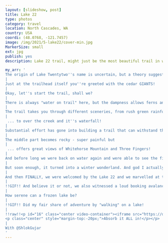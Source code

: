 ```yaml
---
layout: [slideshow, post]
title: Lake 22
type: photos
category: travel
location: North Cascades, WA
country: USA
coordi: (48.0768, -121.7457)
image: /img/2021/5-lake22/cover-min.jpg
MarkerSize: small
ext: jpg
publish: yes
description: Lake 22 trail, might just be the most beautiful trail in washington and the trail is truly something incredible and is a loop you’ll never forget! We strategically came to the trek to see see some snow on/near the lake but not too much of snow will will make the trek difficult!

my_arr: '
The origin of Lake Twentytwo''s name is uncertain, but a theory suggests that nineteenth-century railroad maps listed local creeks numerically; one particular creek and its source lake were assigned 22 and this name just stuck!
|
Just at the trailhead itself you''re greeted with the cedar GIANTS!
|
Okay, let''s start the trail, shall we?
|
There is always "water on trail" here, but the dampness allows ferns and moss to flourish in the Mountain Loop rainforest!
|
The trail takes you through different sceneries, from rush green rainforests ...
|
 ... to over the creek and it''s waterfall!
|
Substantial effort has gone into building a trail that can withstand the perpetual beating from the arch-enemy of all trails - water. TBH this has been the most well kept trail I''ve been on which is astonishing!
|
The middle part becomes rocky - super painful but
|
 ... offers great views of Whitehorse Mountain and Three Fingers!
|
And before long we were back on water again and were able to see the first snow.
|
But soon enough, it turned into a winter wonderland. And god I actually ate a lot of snow/ice which was so FRESH!
|
And then FINALLY, we were welcomed by the Lake 22 and we marvelled at the sheer northern face of Mount Pilchuck!
|
!!GIF!! And believe it or not, we also witnessed a loud booking avalanche on the mountain. Apparently, it does happens (non-so-frequently) in winter and spring! How lucky to see it (and survive?)
|
How serene can a frozen lake be?
|
!!GIF!! Did my fair share of adventure by "walking" on a lake!
|
!!raw!!<p id="16" class="center video-container"><iframe src="https://drive.google.com/file/d/157aglDhJM56qp9G-FO_zBtRoBrqs7FMB/preview" width="480" height="480"></iframe>
<p class="center" style="margin-top:-20px;">Absorb it ALL in!</p></p>
|
With @ShlokGujar
'
---
```

<!-- http://compressjpeg.com -->
<!-- http://compressimage.toolur.com/ 1024, 400-->
<!-- https://ezgif.com/optimize/ remove second and then lossy 50. Best is transparency. Fuzzy 6-->
<!-- https://support.google.com/blogger/thread/1950766?hl=en -->
